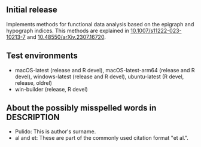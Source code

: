 ## Initial release

Implements methods for functional data analysis based on the epigraph and hypograph indices. This methods are explained in [10.1007/s11222-023-10213-7](https://doi.org/10.1007/s11222-023-10213-7) and [10.48550/arXiv.2307.16720](https://doi.org/10.48550/arXiv.2307.16720).

## Test environments

-   macOS-latest (release and R devel), macOS-latest-arm64 (release and R devel), windows-latest (release and R devel), ubuntu-latest (R devel, release, oldrel)
-   win-builder (release, R devel)

## About the possibly misspelled words in DESCRIPTION

- Pulido: This is author's surname.
- al and et: These are part of the commonly used citation format "et al.".


